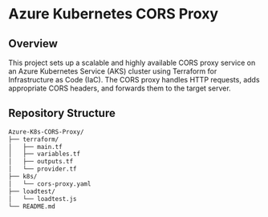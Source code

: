 # Azure Kubernetes CORS Proxy

## Overview

This project sets up a scalable and highly available CORS proxy service on an Azure Kubernetes Service (AKS) cluster using Terraform for Infrastructure as Code (IaC). The CORS proxy handles HTTP requests, adds appropriate CORS headers, and forwards them to the target server.

## Repository Structure

```bash
Azure-K8s-CORS-Proxy/
├── terraform/
│   ├── main.tf
│   ├── variables.tf
│   ├── outputs.tf
│   └── provider.tf
├── k8s/
│   └── cors-proxy.yaml
├── loadtest/
│   └── loadtest.js
└── README.md
